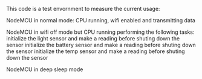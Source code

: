 This code is a test envornment to measure the current usage:

NodeMCU in normal mode:
  CPU running, wifi enabled and transmitting data

NodeMCU in wifi off mode but CPU running performing the following tasks:
  initialize the light sensor and make a reading before shuting down the sensor
  initialize the battery sensor and make a reading before shuting down the sensor
  initialize the temp sensor and make a reading before shuting down the sensor

NodeMCU in deep sleep mode
